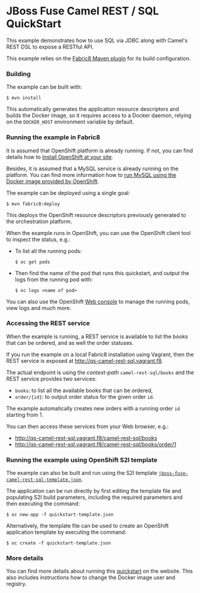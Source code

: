 # JBoss Fuse Camel REST / SQL QuickStart

This example demonstrates how to use SQL via JDBC along with Camel's REST DSL to expose a RESTful API.

This example relies on the [Fabric8 Maven plugin](https://maven.fabric8.io) for its build configuration.

### Building

The example can be built with:

    $ mvn install

This automatically generates the application resource descriptors and builds the Docker image, so it requires access to a Docker daemon, relying on the `DOCKER_HOST` environment variable by default.

### Running the example in Fabric8

It is assumed that OpenShift platform is already running. If not, you can find details how to [Install OpenShift at your site](https://docs.openshift.com/enterprise/3.1/install_config/install/index.html).

Besides, it is assumed that a MySQL service is already running on the platform. You can find more information how to [run MySQL using the Docker image provided by OpenShift](https://docs.openshift.com/enterprise/3.1/using_images/db_images/mysql.html).

The example can be deployed using a single goal:

    $ mvn fabric8:deploy

This deploys the OpenShift resource descriptors previously generated to the orchestration platform.

When the example runs in OpenShift, you can use the OpenShift client tool to inspect the status, e.g.:

- To list all the running pods:
    ```
    $ oc get pods
    ```

- Then find the name of the pod that runs this quickstart, and output the logs from the running pod with:
    ```
    $ oc logs <name of pod>
    ```

You can also use the OpenShift [Web console](https://docs.openshift.com/enterprise/3.1/getting_started/developers/developers_console.html#tutorial-video) to manage the running pods, view logs and much more.

### Accessing the REST service

When the example is running, a REST service is available to list the books that can be ordered, and as well the order statuses.

If you run the example on a local Fabric8 installation using Vagrant, then the REST service is exposed at <http://qs-camel-rest-sql.vagrant.f8>.

The actual endpoint is using the _context-path_ `camel-rest-sql/books` and the REST service provides two services:

- `books`: to list all the available books that can be ordered,
- `order/{id}`: to output order status for the given order `id`.

The example automatically creates new orders with a running order `id` starting from 1.

You can then access these services from your Web browser, e.g.:

- <http://qs-camel-rest-sql.vagrant.f8/camel-rest-sql/books>
- <http://qs-camel-rest-sql.vagrant.f8/camel-rest-sql/books/order/1>

### Running the example using OpenShift S2I template

The example can also be built and run using the S2I template [`jboss-fuse-camel-rest-sql-template.json`](https://github.com/jboss-fuse/application-templates/blob/master/quickstarts/jboss-fuse-camel-rest-sql-template.json).

The application can be run directly by first editing the template file and populating S2I build parameters, including the required parameters and then executing the command:

    $ oc new-app -f quickstart-template.json

Alternatively, the template file can be used to create an OpenShift application template by executing the command:

    $ oc create -f quickstart-template.json

### More details

You can find more details about running this [quickstart](http://fabric8.io/guide/quickstarts/running.html) on the website. This also includes instructions how to change the Docker image user and registry.

